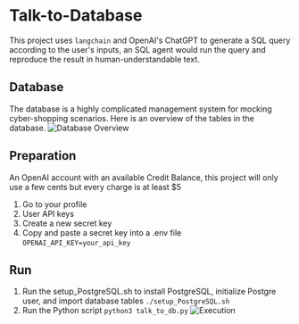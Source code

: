 # Talk-to-Database

This project uses `langchain` and OpenAI's ChatGPT to generate a SQL query according to the user's inputs, an SQL agent would run the query and reproduce the result in human-understandable text.
## Database
The database is a highly complicated management system for mocking cyber-shopping scenarios.
Here is an overview of the tables in the database.
![Database Overview](https://github.com/Lishen2147/Talk-to-Database/assets/65699767/39d94fc5-2a98-4b40-8aa0-d32454610d09)

## Preparation
An OpenAI account with an available Credit Balance, this project will only use a few cents but every charge is at least $5
1. Go to your profile
2. User API keys
3. Create a new secret key
4. Copy and paste a secret key into a .env file
```OPENAI_API_KEY=your_api_key```


## Run
1. Run the setup_PostgreSQL.sh to install PostgreSQL, initialize Postgre user, and import database tables
```./setup_PostgreSQL.sh```
2. Run the Python script
```python3 talk_to_db.py```
![Execution](https://github.com/Lishen2147/Talk-to-Database/assets/65699767/3dd29567-50d1-4f44-a7b3-39bc21a4a4d2)
